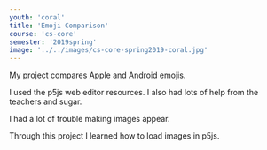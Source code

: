 ```yaml
---
youth: 'coral'
title: 'Emoji Comparison'
course: 'cs-core'
semester: '2019spring'
image: '../../images/cs-core-spring2019-coral.jpg'
---
```


My project compares Apple and Android emojis.

I used the p5js web editor resources. I also had lots of help from the teachers and sugar.

I had a lot of trouble making images appear.

Through this project I learned how to load images in p5js.
